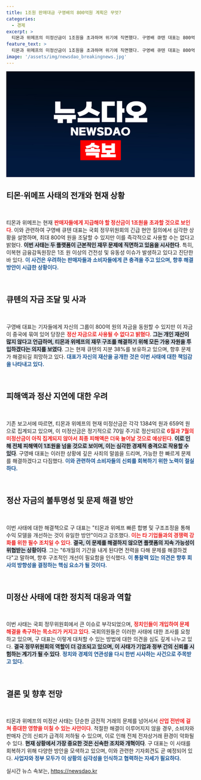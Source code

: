 ```yaml
---
title: 1조원 판매대금 구영배의 800억원 계획은 무엇?
categories:
  - 경제
excerpt: >
  티몬과 위메프의 미정산금이 1조원을 초과하며 위기에 직면했다. 구영배 큐텐 대표는 800억원 동원 가능성을 언급했지만, 자금 마련에 어려움을 겪고 있다고 밝혔다. 국회 정무위에서의 긴급 질의 결과, 사내 구조조정과 합병이 해법으로 제시되었다.
feature_text: >
  티몬과 위메프의 미정산금이 1조원을 초과하며 위기에 직면했다. 구영배 큐텐 대표는 800억원 동원 가능성을 언급했지만, 자금 마련에 어려움을 겪고 있다고 밝혔다. 국회 정무위에서의 긴급 질의 결과, 사내 구조조정과 합병이 해법으로 제시되었다.
image: '/assets/img/newsdao_breakingnews.jpg'
---
```


<p><img src="/assets/img/newsdao_breakingnews.jpg" alt="ontimetimes 속보" /></p>

<h2 data-ke-size="size26">티몬·위메프 사태의 전개와 현재 상황</h2>

<p data-ke-size="size16">&nbsp;</p>

<p>티몬과 위메프는 현재 <b><span style="color: #ee2323;">판매자들에게 지급해야 할 정산금이 1조원을 초과할 것으로 보인다</span></b>. 이와 관련하여 구영배 큐텐 대표는 국회 정무위원회의 긴급 현안 질의에서 심각한 상황을 설명하며, 최대 800억 원을 조달할 수 있지만 이를 즉각적으로 사용할 수는 없다고 밝혔다. <b><span style="background-color: #21538527;">이번 사태는 두 플랫폼이 근본적인 재무 문제에 직면하고 있음을 시사한다</span></b>. 특히, 이복현 금융감독원장은 1조 원 이상의 건전성 및 유동성 이슈가 발생하고 있다고 진단한 바 있다. <b><span style="color: #1a5490;">이 사건은 우려하는 판매자들과 소비자들에게 큰 충격을 주고 있으며, 향후 해결 방안이 시급한 상황이다.</span></b></p>

<p data-ke-size="size16">&nbsp;</p>

<h2 data-ke-size="size26">큐텐의 자금 조달 및 사과</h2>

<p data-ke-size="size16">&nbsp;</p>

<p>구영배 대표는 기자들에게 자신의 그룹이 800억 원의 자금을 동원할 수 있지만 이 자금이 중국에 묶여 있어 당장은 <b><span style="color: #ee2323;">정산 자금으로 사용될 수 없다고 밝혔다</span></b>. <b><span style="background-color: #21538527;">그는 개인 재산이 많지 않다고 언급하며, 티몬과 위메프의 재무 구조를 해결하기 위해 모든 가용 자원을 투입하겠다는 의지를 보였다</span></b>. 그는 현재 큐텐의 지분 38%를 보유하고 있으며, 향후 문제가 해결되길 희망하고 있다. <b><span style="color: #1a5490;">대표가 자신의 재산을 공개한 것은 이번 사태에 대한 책임감을 나타내고 있다.</span></b></p>

<p data-ke-size="size16">&nbsp;</p>

<h2 data-ke-size="size26">피해액과 정산 지연에 대한 우려</h2>

<p data-ke-size="size16">&nbsp;</p>

<p>기존 보고서에 따르면, 티몬과 위메프의 현재 미정산금은 각각 1384억 원과 659억 원으로 집계되고 있으며, 이 미정산금은 정기적으로 70일 주기로 정산되므로 <b><span style="color: #ee2323;">6월과 7월의 미정산금이 아직 집계되지 않아서 최종 피해액은 더욱 늘어날 것으로 예상된다</span></b>. <b><span style="background-color: #21538527;">이로 인해 전체 피해액이 1조원을 넘을 것으로 보이며, 이는 심각한 경제적 충격으로 작용할 수 있다</span></b>. 구영배 대표는 이러한 상황에 깊은 사죄의 말씀을 드리며, 가능한 한 빠르게 문제를 해결하겠다고 다짐했다. <b><span style="color: #1a5490;">이와 관련하여 소비자들의 신뢰를 회복하기 위한 노력이 절실하다.</span></b></p>

<p data-ke-size="size16">&nbsp;</p>

<h2 data-ke-size="size26">정산 자금의 불투명성 및 문제 해결 방안</h2>

<p data-ke-size="size16">&nbsp;</p>

<p>이번 사태에 대한 해결책으로 구 대표는 "티몬과 위메프 빠른 합병 및 구조조정을 통해 수익 모델을 개선하는 것이 유일한 방안"이라고 강조했다. <b><span style="color: #ee2323;">이는 타 기업들과의 경쟁력 강화를 위한 필수 조치일 수 있다</span></b>. <b><span style="background-color: #21538527;">결국, 이 문제를 해결하지 않으면 플랫폼의 지속 가능성이 위협받는 상황이다</span></b>. 그는 "6개월의 기간을 내게 된다면 전력을 다해 문제를 해결하겠다"고 말하며, 향후 구조적인 개선이 필요함을 인식했다. <b><span style="color: #1a5490;">이 통찰력 있는 의견은 향후 회사의 방향성을 결정하는 핵심 요소가 될 것이다.</span></b></p>

<p data-ke-size="size16">&nbsp;</p>

<h2 data-ke-size="size26">미정산 사태에 대한 정치적 대응과 역할</h2>

<p data-ke-size="size16">&nbsp;</p>

<p>이번 사태는 국회 정무위원회에서 큰 이슈로 부각되었으며, <b><span style="color: #ee2323;">정치인들이 개입하여 문제 해결을 촉구하는 목소리가 커지고 있다</span></b>. 국회의원들은 이러한 사태에 대한 조사를 요청하고 있으며, 구 대표는 이렇게 대처할 수 있는 방법에 대한 의견을 심도 깊게 나누고 있다. <b><span style="background-color: #21538527;">결국 정무위원회의 역할이 더 강조되고 있으며, 이 사태가 기업과 정부 간의 신뢰를 시험하는 계기가 될 수 있다</span></b>. <b><span style="color: #1a5490;">정치와 경제의 연관성을 다시 한번 시사하는 사건으로 주목받고 있다.</span></b></p>

<p data-ke-size="size16">&nbsp;</p>

<h2 data-ke-size="size26">결론 및 향후 전망</h2>

<p data-ke-size="size16">&nbsp;</p>

<p>티몬과 위메프의 미정산 사태는 단순한 금전적 거래의 문제를 넘어서서 <b><span style="color: #ee2323;">산업 전반에 걸쳐 중대한 영향을 미칠 수 있는 사안이다</span></b>. 적절한 해결이 이루어지지 않을 경우, 소비자와 판매자 간의 신뢰가 급격히 저하될 수 있으며, 이로 인해 전체 전자상거래 환경이 악화될 수 있다. <b><span style="background-color: #21538527;">현재 상황에서 가장 중요한 것은 신속한 조치와 개혁이다</span></b>. 구 대표는 이 사태를 회복하기 위해 다양한 방안을 모색하고 있으며, 이와 관련한 기자회견도 곧 예정되어 있다. <b><span style="color: #1a5490;">사업자와 정부 모두가 이 상황의 심각성을 인식하고 협력하는 자세가 필요하다.</span></b></p>
실시간 뉴스 속보는, <a href="https://newsdao.kr" rel="dofollow">https://newsdao.kr</a>


